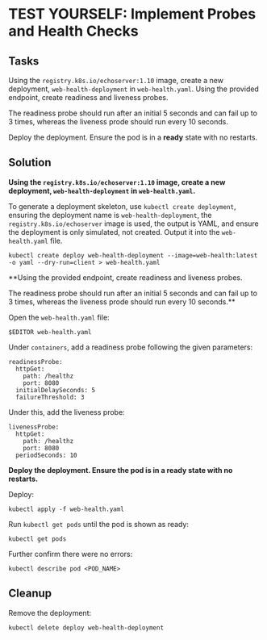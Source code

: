 # TEST YOURSELF: Implement Probes and Health Checks

## Tasks

Using the `registry.k8s.io/echoserver:1.10` image, create a new deployment, `web-health-deployment` in `web-health.yaml`. Using the provided endpoint, create readiness and liveness probes.

The readiness probe should run after an initial 5 seconds and can fail up to 3 times, whereas the liveness prode should run every 10 seconds.

Deploy the deployment. Ensure the pod is in a **ready** state with no restarts.

## Solution

**Using the `registry.k8s.io/echoserver:1.10` image, create a new deployment, `web-health-deployment` in `web-health.yaml`.**

To generate a deployment skeleton, use `kubectl create deployment`, ensuring the deployment name is `web-health-deployment`, the `registry.k8s.io/echoserver` image is used, the output is YAML, and ensure the deployment is only simulated, not created. Output it into the `web-health.yaml` file.

```
kubectl create deploy web-health-deployment --image=web-health:latest -o yaml --dry-run=client > web-health.yaml
```

**Using the provided endpoint, create readiness and liveness probes.

The readiness probe should run after an initial 5 seconds and can fail up to 3 times, whereas the liveness prode should run every 10 seconds.**

Open the `web-health.yaml` file:

```
$EDITOR web-health.yaml
```

Under `containers`, add a readiness probe following the given parameters:

```
readinessProbe:
  httpGet:
    path: /healthz
    port: 8080
  initialDelaySeconds: 5
  failureThreshold: 3

```

Under this, add the liveness probe:

```
livenessProbe:
  httpGet:
    path: /healthz
    port: 8080
  periodSeconds: 10
```

**Deploy the deployment. Ensure the pod is in a ready state with no restarts.**

Deploy:

```
kubectl apply -f web-health.yaml
```

Run `kubectl get pods` until the pod is shown as ready:

```
kubectl get pods
```

Further confirm there were no errors:

```
kubectl describe pod <POD_NAME>
```

## Cleanup

Remove the deployment:

```
kubectl delete deploy web-health-deployment
```
